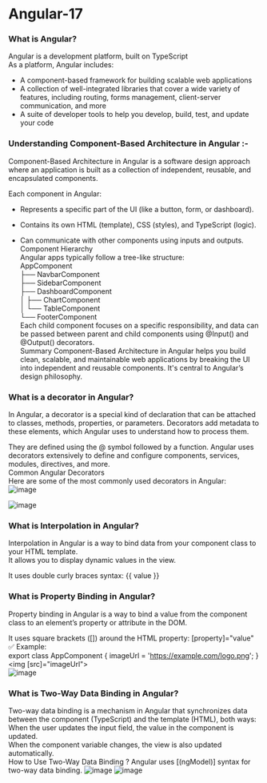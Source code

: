 # Angular-17

### What is Angular? 
Angular is a development platform, built on TypeScript </br>
As a platform, Angular includes:

- A component-based framework for building scalable web applications
- A collection of well-integrated libraries that cover a wide variety of features, including routing, forms management, client-server communication, and more
- A suite of developer tools to help you develop, build, test, and update your code
 ### Understanding Component-Based Architecture in Angular :- 
Component-Based Architecture in Angular is a software design approach where an application is built as a collection of independent, reusable, and encapsulated components.

Each component in Angular:

- Represents a specific part of the UI (like a button, form, or dashboard).

- Contains its own HTML (template), CSS (styles), and TypeScript (logic).

- Can communicate with other components using inputs and outputs.</br>
Component Hierarchy</br>
Angular apps typically follow a tree-like structure:</br>
AppComponent</br>
├── NavbarComponent</br>
├── SidebarComponent</br>
├── DashboardComponent</br>
│   ├── ChartComponent</br>
│   └── TableComponent</br>
└── FooterComponent</br>
Each child component focuses on a specific responsibility, and data can be passed between parent and child components using @Input() and @Output() decorators.</br>
Summary
Component-Based Architecture in Angular helps you build clean, scalable, and maintainable web applications by breaking the UI into independent and reusable components. It's central to Angular’s design philosophy.

### What is a decorator in Angular?
In Angular, a decorator is a special kind of declaration that can be attached to classes, methods, properties, or parameters. Decorators add metadata to these elements, which Angular uses to understand how to process them.

They are defined using the @ symbol followed by a function. Angular uses decorators extensively to define and configure components, services, modules, directives, and more.</br>
Common Angular Decorators</br>
Here are some of the most commonly used decorators in Angular:</br>
![image](https://github.com/user-attachments/assets/86e81915-9a5e-4fed-b784-3def628276ab)
</br>

![image](https://github.com/user-attachments/assets/3ca9202e-2bca-44c9-84d1-f9b1ac2d722e)


### What is Interpolation in Angular?
Interpolation in Angular is a way to bind data from your component class to your HTML template. </br>
It allows you to display dynamic values in the view.

It uses double curly braces syntax: {{ value }}

### What is Property Binding in Angular?
Property binding in Angular is a way to bind a value from the component class to an element’s property or attribute in the DOM.

It uses square brackets ([]) around the HTML property: [property]="value"</br>
✅ Example:</br>
export class AppComponent {
  imageUrl = 'https://example.com/logo.png';
}</br>
<img [src]="imageUrl"></br>
![image](https://github.com/user-attachments/assets/25f2d8e9-b98e-4886-b168-56f644272863)
</br>
### What is Two-Way Data Binding in Angular?
Two-way data binding is a mechanism in Angular that synchronizes data between the component (TypeScript) and the template (HTML), both ways:</br>
When the user updates the input field, the value in the component is updated.</br>
When the component variable changes, the view is also updated automatically.</br>
How to Use Two-Way Data Binding ? Angular uses [(ngModel)] syntax for two-way data binding.
![image](https://github.com/user-attachments/assets/db7baf40-4a3b-47c7-9817-9e088c6a460e)
![image](https://github.com/user-attachments/assets/7f4e4cc2-36ff-4621-8654-d2da1c8e7e74)


